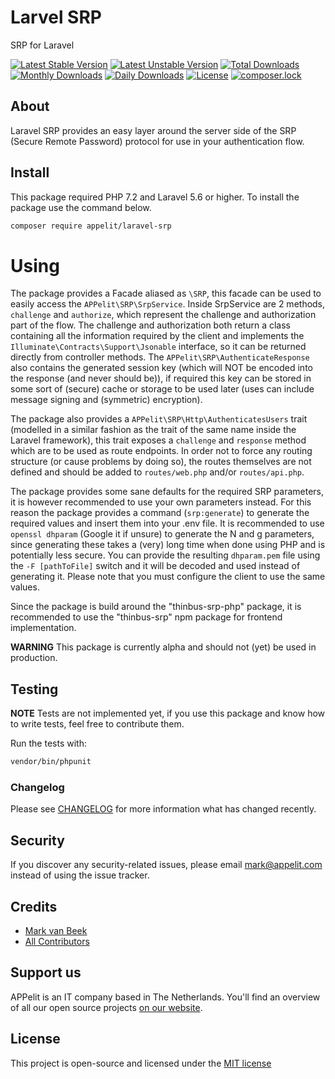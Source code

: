 # Larvel SRP
SRP for Laravel

[![Latest Stable Version](https://poser.pugx.org/appelit/laravel-srp/v/stable)](https://packagist.org/packages/appelit/laravel-srp)
[![Latest Unstable Version](https://poser.pugx.org/appelit/laravel-srp/v/unstable)](https://packagist.org/packages/appelit/laravel-srp)
[![Total Downloads](https://poser.pugx.org/appelit/laravel-srp/downloads)](https://packagist.org/packages/appelit/laravel-srp)
[![Monthly Downloads](https://poser.pugx.org/appelit/laravel-srp/d/monthly)](https://packagist.org/packages/appelit/laravel-srp)
[![Daily Downloads](https://poser.pugx.org/appelit/laravel-srp/d/daily)](https://packagist.org/packages/appelit/laravel-srp)
[![License](https://poser.pugx.org/appelit/laravel-srp/license)](https://packagist.org/packages/appelit/laravel-srp)
[![composer.lock](https://poser.pugx.org/appelit/laravel-srp/composerlock)](https://packagist.org/packages/appelit/laravel-srp)

## About
Laravel SRP provides an easy layer around the server side of the SRP (Secure Remote Password) protocol for use in your
authentication flow.

## Install
This package required PHP 7.2 and Laravel 5.6 or higher. To install the package use the command below.

```bash
composer require appelit/laravel-srp
```

# Using
The package provides a Facade aliased as `\SRP`, this facade can be used to easily access the `APPelit\SRP\SrpService`.
Inside SrpService are 2 methods, `challenge` and `authorize`, which represent the challenge and authorization part of
the flow. The challenge and authorization both return a class containing all the information required by the client and
implements the `Illuminate\Contracts\Support\Jsonable` interface, so it can be returned directly from controller
methods. The `APPelit\SRP\AuthenticateResponse` also contains the generated session key (which will NOT be encoded into
the response (and never should be)), if required this key can be stored in some sort of (secure) cache or storage to
be used later (uses can include message signing and (symmetric) encryption).

The package also provides a `APPelit\SRP\Http\AuthenticatesUsers` trait (modelled in a similar fashion as the trait of
the same name inside the Laravel framework), this trait exposes a `challenge` and `response` method which are to be
used as route endpoints. In order not to force any routing structure (or cause problems by doing so), the routes
themselves are not defined and should be added to `routes/web.php` and/or `routes/api.php`.

The package provides some sane defaults for the required SRP parameters, it is however recommended to use your own
parameters instead. For this reason the package provides a command (`srp:generate`) to generate the required values and
insert them into your .env file. It is recommended to use `openssl dhparam` (Google it if unsure) to generate the N and
g parameters, since generating these takes a (very) long time when done using PHP and is potentially less secure. You
can provide the resulting `dhparam.pem` file using the `-F [pathToFile]` switch and it will be decoded and used instead
of generating it. Please note that you must configure the client to use the same values.

Since the package is build around the "thinbus-srp-php" package, it is recommended to use the "thinbus-srp" npm
package for frontend implementation.

**WARNING** This package is currently alpha and should not (yet) be used in production.

## Testing
**NOTE** Tests are not implemented yet, if you use this package and know how to write tests, feel free to contribute them.

Run the tests with:
```bash
vendor/bin/phpunit
```

### Changelog
Please see [CHANGELOG](CHANGELOG.md) for more information what has changed recently.

## Security
If you discover any security-related issues, please email mark@appelit.com instead of using the issue tracker.

## Credits
- [Mark van Beek](https://github.com/chancezeus)
- [All Contributors](CONTRIBUTORS.md)

## Support us
APPelit is an IT company based in The Netherlands. You'll find an overview of all our open source projects
[on our website](https://appelit.com/opensource).

## License
This project is open-source and licensed under the [MIT license](http://opensource.org/licenses/MIT)
